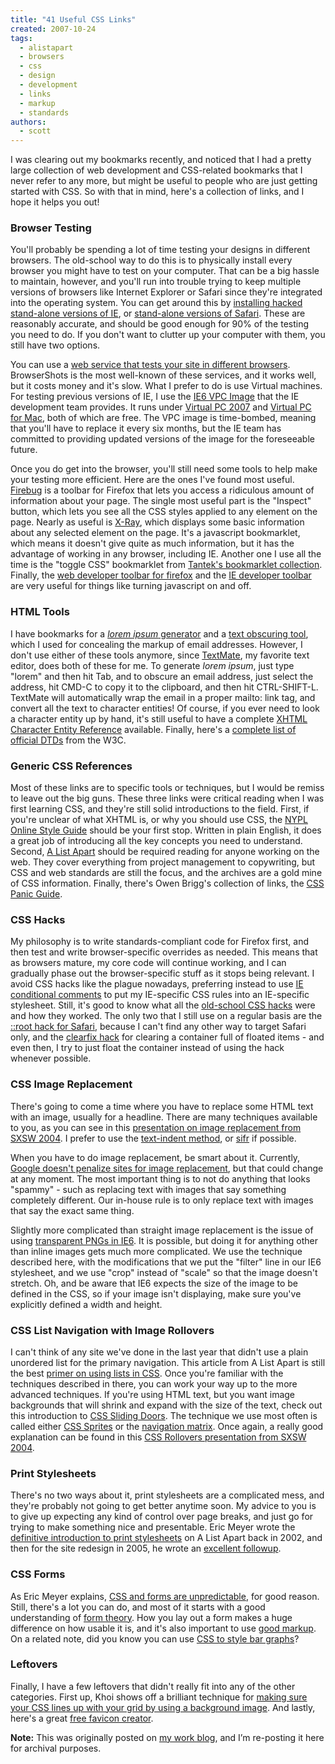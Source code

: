 ```yaml
---
title: "41 Useful CSS Links"
created: 2007-10-24
tags: 
  - alistapart
  - browsers
  - css
  - design
  - development
  - links
  - markup
  - standards
authors: 
  - scott
---
```


I was clearing out my bookmarks recently, and noticed that I had a pretty large collection of web development and CSS-related bookmarks that I never refer to any more, but might be useful to people who are just getting started with CSS. So with that in mind, here's a collection of links, and I hope it helps you out!

### Browser Testing

You'll probably be spending a lot of time testing your designs in different browsers. The old-school way to do this is to physically install every browser you might have to test on your computer. That can be a big hassle to maintain, however, and you'll run into trouble trying to keep multiple versions of browsers like Internet Explorer or Safari since they're integrated into the operating system. You can get around this by [installing hacked stand-alone versions of IE](http://labs.insert-title.com/labs/Multiple-IEs-in-Windows_article795.aspx), or [stand-alone versions of Safari](http://michelf.com/projects/multi-safari/). These are reasonably accurate, and should be good enough for 90% of the testing you need to do. If you don't want to clutter up your computer with them, you still have two options.

You can use a [web service that tests your site in different browsers](http://browsershots.org/). BrowserShots is the most well-known of these services, and it works well, but it costs money and it's slow. What I prefer to do is use Virtual machines. For testing previous versions of IE, I use the [IE6 VPC Image](http://go.microsoft.com/fwlink/?LinkId=70868) that the IE development team provides. It runs under [Virtual PC 2007](http://www.microsoft.com/windows/products/winfamily/virtualpc/default.mspx) and [Virtual PC for Mac](http://www.microsoft.com/mac/products/virtualpc/virtualpc.aspx?pid=virtualpc), both of which are free. The VPC image is time-bombed, meaning that you'll have to replace it every six months, but the IE team has committed to providing updated versions of the image for the foreseeable future.

Once you do get into the browser, you'll still need some tools to help make your testing more efficient. Here are the ones I've found most useful. [Firebug](http://www.getfirebug.com/) is a toolbar for Firefox that lets you access a ridiculous amount of information about your page. The single most useful part is the "Inspect" button, which lets you see all the CSS styles applied to any element on the page. Nearly as useful is [X-Ray](http://westciv.com/xray/), which displays some basic information about any selected element on the page. It's a javascript bookmarklet, which means it doesn't give quite as much information, but it has the advantage of working in any browser, including IE. Another one I use all the time is the "toggle CSS" bookmarklet from [Tantek's bookmarklet collection](http://www.favelets.com/). Finally, the [web developer toolbar for firefox](http://chrispederick.com/work/web-developer/) and the [IE developer toolbar](http://www.microsoft.com/downloads/details.aspx?familyid=e59c3964-672d-4511-bb3e-2d5e1db91038&displaylang=en) are very useful for things like turning javascript on and off.

### HTML Tools

I have bookmarks for a [_lorem ipsum_ generator](http://ungreek.toolbot.com/) and a [text obscuring tool](http://www.felgall.com/jstip33.htm), which I used for concealing the markup of email addresses. However, I don't use either of these tools anymore, since [TextMate](http://www.felgall.com/jstip33.htm), my favorite text editor, does both of these for me. To generate _lorem ipsum_, just type "lorem" and then hit Tab, and to obscure an email address, just select the address, hit CMD-C to copy it to the clipboard, and then hit CTRL-SHIFT-L. TextMate will automatically wrap the email in a proper mailto: link tag, and convert all the text to character entities! Of course, if you ever need to look a character entity up by hand, it's still useful to have a complete [XHTML Character Entity Reference](http://www.digitalmediaminute.com/reference/entity/index.php) available. Finally, here's a [complete list of official DTDs](http://www.w3.org/QA/2002/04/valid-dtd-list.html) from the W3C.

### Generic CSS References

Most of these links are to specific tools or techniques, but I would be remiss to leave out the big guns. These three links were critical reading when I was first learning CSS, and they're still solid introductions to the field. First, if you're unclear of what XHTML is, or why you should use CSS, the [NYPL Online Style Guide](http://www.nypl.org/styleguide/index.html) should be your first stop. Written in plain English, it does a great job of introducing all the key concepts you need to understand. Second, [A List Apart](http://alistapart.com/) should be required reading for anyone working on the web. They cover everything from project management to copywriting, but CSS and web standards are still the focus, and the archives are a gold mine of CSS information. Finally, there's Owen Brigg's collection of links, the [CSS Panic Guide](http://www.thenoodleincident.com/tutorials/css/).

### CSS Hacks

My philosophy is to write standards-compliant code for Firefox first, and then test and write browser-specific overrides as needed. This means that as browsers mature, my core code will continue working, and I can gradually phase out the browser-specific stuff as it stops being relevant. I avoid CSS hacks like the plague nowadays, preferring instead to use [IE conditional comments](http://msdn2.microsoft.com/en-us/library/ms537512.aspx) to put my IE-specific CSS rules into an IE-specific stylesheet. Still, it's good to know what all the [old-school CSS hacks](http://css-discuss.incutio.com/?page=CssHack) were and how they worked. The only two that I still use on a regular basis are the [::root hack for Safari](http://weblogs.macromedia.com/neils/archives/2005/12/css_hacks_and_t.cfm), because I can't find any other way to target Safari only, and the [clearfix hack](http://www.positioniseverything.net/easyclearing.html) for clearing a container full of floated items - and even then, I try to just float the container instead of using the hack whenever possible.

### CSS Image Replacement

There's going to come a time where you have to replace some HTML text with an image, usually for a headline. There are many techniques available to you, as you can see in this [presentation on image replacement from SXSW 2004](http://www.stopdesign.com/present/2004/sxsw/goodbad/?no=1). I prefer to use the [text-indent method](http://phark.typepad.com/phark/2003/08/accessible_imag.html), or [sifr](http://www.mikeindustries.com/sifr) if possible.

When you have to do image replacement, be smart about it. Currently, [Google doesn't penalize sites for image replacement](http://www.456bereastreet.com/archive/200510/google_seo_and_using_css_to_hide_text/), but that could change at any moment. The most important thing is to not do anything that looks "spammy" - such as replacing text with images that say something completely different. Our in-house rule is to only replace text with images that say the exact same thing.

Slightly more complicated than straight image replacement is the issue of using [transparent PNGs in IE6](http://support.microsoft.com/kb/294714). It is possible, but doing it for anything other than inline images gets much more complicated. We use the technique described here, with the modifications that we put the "filter" line in our IE6 stylesheet, and we use "crop" instead of "scale" so that the image doesn't stretch. Oh, and be aware that IE6 expects the size of the image to be defined in the CSS, so if your image isn't displaying, make sure you've explicitly defined a width and height.

### CSS List Navigation with Image Rollovers

I can't think of any site we've done in the last year that didn't use a plain unordered list for the primary navigation. This article from A List Apart is still the best [primer on using lists in CSS](http://www.alistapart.com/articles/taminglists/). Once you're familiar with the techniques described in there, you can work your way up to the more advanced techniques. If you're using HTML text, but you want image backgrounds that will shrink and expand with the size of the text, check out this introduction to [CSS Sliding Doors](http://www.stopdesign.com/present/2004/sxsw/hifi/?no=13). The technique we use most often is called either [CSS Sprites](http://www.alistapart.com/articles/sprites) or the [navigation matrix](http://veerle.duoh.com/index.php/blog/comments/the_xhtml_css_template_phase_of_my_new_blog_part_2/). Once again, a really good explanation can be found in this [CSS Rollovers presentation from SXSW 2004](http://www.stopdesign.com/present/2004/sxsw/hifi/?no=12).

### Print Stylesheets

There's no two ways about it, print stylesheets are a complicated mess, and they're probably not going to get better anytime soon. My advice to you is to give up expecting any kind of control over page breaks, and just go for trying to make something nice and presentable. Eric Meyer wrote the [definitive introduction to print stylesheets](http://www.alistapart.com/articles/goingtoprint/) on A List Apart back in 2002, and then for the site redesign in 2005, he wrote an [excellent followup](http://www.alistapart.com/articles/alaprintstyles/).

### CSS Forms

As Eric Meyer explains, [CSS and forms are unpredictable](http://meyerweb.com/eric/thoughts/2007/05/15/formal-weirdness/), for good reason. Still, there's a lot you can do, and most of it starts with a good understanding of [form theory](http://www.lukew.com/resources/articles/web_forms.html). How you lay out a form makes a huge difference on how usable it is, and it's also important to use [good markup](http://www.alistapart.com/articles/prettyaccessibleforms/). On a related note, did you know you can use [CSS to style bar graphs](http://meyerweb.com/eric/thoughts/2005/12/20/bar-graphs-with-style/)?

### Leftovers

Finally, I have a few leftovers that didn't really fit into any of the other categories. First up, Khoi shows off a brilliant technique for [making sure your CSS lines up with your grid by using a background image](http://www.subtraction.com/archives/2004/1231_grid_computi.php). And lastly, here's a great [free favicon creator](http://www.chami.com/html-kit/services/favicon/).

**Note:** This was originally posted on [my work blog](http://blogs.popart.com/scott-vandehey/), and I’m re-posting it here for archival purposes.
